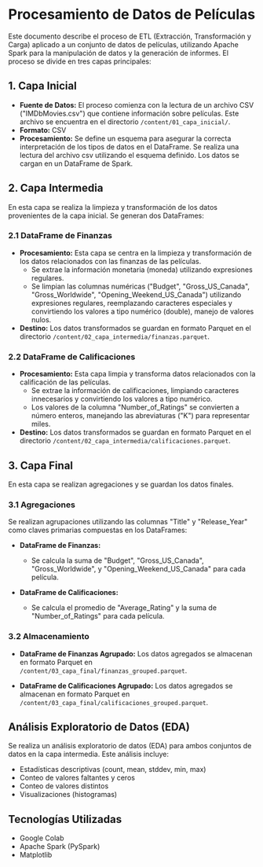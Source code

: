 # Procesamiento de Datos de Películas

Este documento describe el proceso de ETL (Extracción, Transformación y Carga) aplicado a un conjunto de datos de películas, utilizando Apache Spark para la manipulación de datos y la generación de informes. El proceso se divide en tres capas principales:

## 1. Capa Inicial

- **Fuente de Datos:** El proceso comienza con la lectura de un archivo CSV ("IMDbMovies.csv") que contiene información sobre películas. Este archivo se encuentra en el directorio `/content/01_capa_inicial/`.
- **Formato:** CSV
- **Procesamiento:** Se define un esquema para asegurar la correcta interpretación de los tipos de datos en el DataFrame. Se realiza una lectura del archivo csv utilizando el esquema definido. Los datos se cargan en un DataFrame de Spark.

## 2. Capa Intermedia

En esta capa se realiza la limpieza y transformación de los datos provenientes de la capa inicial. Se generan dos DataFrames:

### 2.1 DataFrame de Finanzas

- **Procesamiento:** Esta capa se centra en la limpieza y transformación de los datos relacionados con las finanzas de las películas.
  - Se extrae la información monetaria (moneda) utilizando expresiones regulares.
  - Se limpian las columnas numéricas ("Budget", "Gross_US_Canada", "Gross_Worldwide", "Opening_Weekend_US_Canada") utilizando expresiones regulares, reemplazando caracteres especiales y convirtiendo los valores a tipo numérico (double), manejo de valores nulos.
- **Destino:** Los datos transformados se guardan en formato Parquet en el directorio `/content/02_capa_intermedia/finanzas.parquet`.

### 2.2 DataFrame de Calificaciones

- **Procesamiento:** Esta capa limpia y transforma datos relacionados con la calificación de las películas.
  - Se extrae la información de calificaciones, limpiando caracteres innecesarios y convirtiendo los valores a tipo numérico.
  - Los valores de la columna "Number_of_Ratings" se convierten a número enteros, manejando las abreviaturas ("K") para representar miles.
- **Destino:** Los datos transformados se guardan en formato Parquet en el directorio `/content/02_capa_intermedia/calificaciones.parquet`.

## 3. Capa Final

En esta capa se realizan agregaciones y se guardan los datos finales.

### 3.1 Agregaciones

Se realizan agrupaciones utilizando las columnas "Title" y "Release_Year" como claves primarias compuestas en los DataFrames:

- **DataFrame de Finanzas:**
  - Se calcula la suma de "Budget", "Gross_US_Canada", "Gross_Worldwide", y "Opening_Weekend_US_Canada" para cada película.

- **DataFrame de Calificaciones:**
  - Se calcula el promedio de "Average_Rating" y la suma de "Number_of_Ratings" para cada película.

### 3.2 Almacenamiento

- **DataFrame de Finanzas Agrupado:** Los datos agregados se almacenan en formato Parquet en `/content/03_capa_final/finanzas_grouped.parquet`.

- **DataFrame de Calificaciones Agrupado:** Los datos agregados se almacenan en formato Parquet en `/content/03_capa_final/calificaciones_grouped.parquet`.

## Análisis Exploratorio de Datos (EDA)

Se realiza un análisis exploratorio de datos (EDA) para ambos conjuntos de datos en la capa intermedia. Este análisis incluye:

- Estadísticas descriptivas (count, mean, stddev, min, max)
- Conteo de valores faltantes y ceros
- Conteo de valores distintos
- Visualizaciones (histogramas)

## Tecnologías Utilizadas

- Google Colab
- Apache Spark (PySpark)
- Matplotlib
